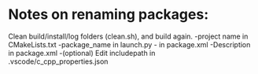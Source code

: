 # Notes on renaming packages:
Clean build/install/log folders (clean.sh), and build again.
-project name in CMakeLists.txt
-package_name in launch.py
-<name> in package.xml
-Description in package.xml
-(optional) Edit includepath in .vscode/c_cpp_properties.json